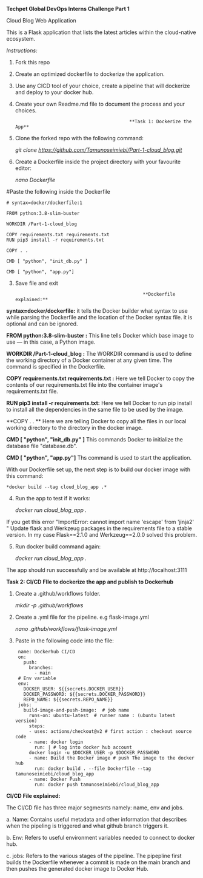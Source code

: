 **Techpet Global DevOps Interns Challenge Part 1**

Cloud Blog Web Application

This is a Flask application that lists the latest articles within the cloud-native ecosystem.

*Instructions:*

1. Fork this repo
2. Create an optimized dockerfile to dockerize the application.
3. Use any CICD tool of your choice, create a pipeline that will dockerize and deploy to your docker hub.
4. Create your own Readme.md file to document the process and your choices.





                                                 **Task 1: Dockerize the App**


1. Clone the forked repo with the following command:

	 *git clone https://github.com/Tamunoseimiebi/Part-1-cloud_blog.git*
	 
	
	
2. Create a Dockerfile inside the project directory with your favourite editor:

	*nano Dockerfile*

		
#Paste the following inside the Dockerfile	

	# syntax=docker/dockerfile:1

	FROM python:3.8-slim-buster

	WORKDIR /Part-1-cloud_blog

	COPY requirements.txt requirements.txt
	RUN pip3 install -r requirements.txt

	COPY . .

	CMD [ "python", "init_db.py" ]

	CMD [ "python", "app.py"]
	
	
	
3. Save file and exit



                                                      **Dockerfile explained:**

**syntax=docker/dockerfile:** it tells the Docker builder what syntax to use while parsing the Dockerfile and the location of the Docker syntax file. it is optional and can be ignored.


**FROM python:3.8-slim-buster :** This line tells Docker which base image to use — in this case, a Python image. 


**WORKDIR /Part-1-cloud_blog :** The WORKDIR command is used to define the working directory of a Docker container at any given time. The command is specified in the Dockerfile.


**COPY requirements.txt requirements.txt :**  Here we tell Docker to copy the contents of our requirements.txt file into the container image's requirements.txt file. 


**RUN pip3 install -r requirements.txt:** Here we tell Docker to run pip install to install all the dependencies in the same file to be used by the image.


**COPY . . **  Here we are telling Docker to copy all the  files in our local working directory to the directory in the docker image.


**CMD [ "python", "init_db.py" ]**  This commands Docker to initialize the database file "database.db".


**CMD [ "python", "app.py"]** Ths command is used to start the application.





With our Dockerfile set up, the next step is to build our docker image with this command:

	*docker build --tag cloud_blog_app .*


4. Run the app to test if it works:

  	*docker run cloud_blog_app .*


If you get this error "ImportError: cannot import name 'escape' from 'jinja2' " Update flask and Werkzeug packages in the requirements file to a stable version. In my case  Flask==2.1.0 and Werkzeug==2.0.0 solved this problem.


5. Run docker build command again:  
  
   	*docker run cloud_blog_app .*


The app should run successfully and be available at http://localhost:3111




**Task 2: CI/CD FIle to dockerize the app and publish to Dockerhub**


1.  Create a .github/workflows folder.

	_mkdir -p .github/workflows_
	
	
2. Create a .yml file for the pipeline. e.g flask-image.yml

	_nano .github/workflows/flask-image.yml_


3. Paste in the following code into the file:


		name: Dockerhub CI/CD
		on:
		  push:
		    branches:
		      - main
		# Env variable
		env:
		  DOCKER_USER: ${{secrets.DOCKER_USER}}
		  DOCKER_PASSWORD: ${{secrets.DOCKER_PASSWORD}}
		  REPO_NAME: ${{secrets.REPO_NAME}}
		jobs:
		  build-image-and-push-image:  # job name
		    runs-on: ubuntu-latest  # runner name : (ubuntu latest version) 
		    steps:
		    - uses: actions/checkout@v2 # first action : checkout source code
		    - name: docker login
		      run: | # log into docker hub account
			docker login -u $DOCKER_USER -p $DOCKER_PASSWORD  
		    - name: Build the Docker image # push The image to the docker hub
		      run: docker build . --file Dockerfile --tag tamunoseimiebi/cloud_blog_app
		    - name: Docker Push
		      run: docker push tamunoseimiebi/cloud_blog_app



**CI/CD File explained:**


The CI/CD file has three major segmesnts namely: name, env and jobs.

a. Name: Contains useful metadata and other information that describes when the pipeling is triggered and what github branch triggers it.

b. Env: Refers to useful environment variables needed to connect to docker hub.

c. jobs: Refers to the various stages of the pipeline. The pipepline first builds the Dockerfile whenever a commit is made on the main branch and then pushes the generated docker image to Docker Hub.


